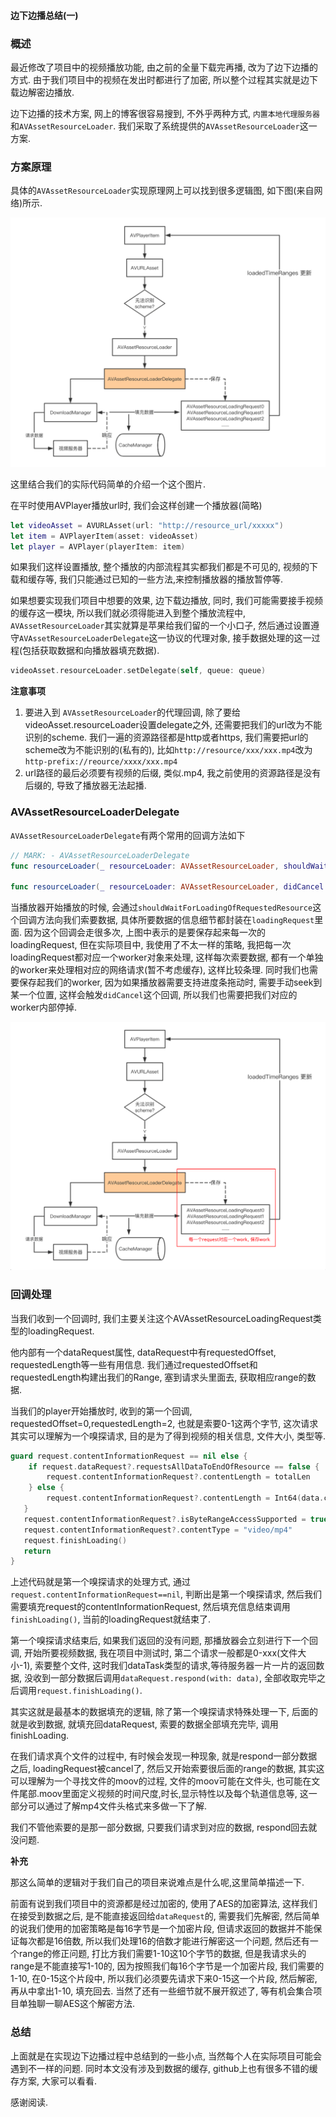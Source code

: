 #### 边下边播总结(一)

### 概述

 最近修改了项目中的视频播放功能, 由之前的全量下载完再播, 改为了边下边播的方式. 由于我们项目中的视频在发出时都进行了加密, 所以整个过程其实就是边下载边解密边播放.

 边下边播的技术方案, 网上的博客很容易搜到, 不外乎两种方式, `内置本地代理服务器`和`AVAssetResourceLoader`. 我们采取了系统提供的`AVAssetResourceLoader`这一方案.

### 方案原理

 具体的`AVAssetResourceLoader`实现原理网上可以找到很多逻辑图, 如下图(来自网络)所示.
 
 ![image-1](./Img/2021:12:10-1.png)

 这里结合我们的实际代码简单的介绍一个这个图片.

 在平时使用AVPlayer播放url时, 我们会这样创建一个播放器(简略)

 ```swift
let videoAsset = AVURLAsset(url: "http://resource_url/xxxxx")
let item = AVPlayerItem(asset: videoAsset)
let player = AVPlayer(playerItem: item)
 ```
 如果我们这样设置播放, 整个播放的内部流程其实都我们都是不可见的, 视频的下载和缓存等, 我们只能通过已知的一些方法,来控制播放器的播放暂停等. 

 如果想要实现我们项目中想要的效果, 边下载边播放, 同时, 我们可能需要接手视频的缓存这一模块, 所以我们就必须得能进入到整个播放流程中, `AVAssetResourceLoader`其实就算是苹果给我们留的一个小口子, 然后通过设置遵守`AVAssetResourceLoaderDelegate`这一协议的代理对象, 接手数据处理的这一过程(包括获取数据和向播放器填充数据).

 ```swift
 videoAsset.resourceLoader.setDelegate(self, queue: queue)
 ```

**注意事项**

1. 要进入到 `AVAssetResourceLoader`的代理回调, 除了要给videoAsset.resourceLoader设置delegate之外, 还需要把我们的url改为不能识别的scheme. 我们一遍的资源路径都是http或者https, 我们需要把url的scheme改为不能识别的(私有的), 比如`http://resource/xxx/xxx.mp4`改为`http-prefix://reource/xxxx/xxx.mp4`
2. url路径的最后必须要有视频的后缀, 类似.mp4, 我之前使用的资源路径是没有后缀的, 导致了播放器无法起播.

### AVAssetResourceLoaderDelegate

`AVAssetResourceLoaderDelegate`有两个常用的回调方法如下

```swift
// MARK: - AVAssetResourceLoaderDelegate
func resourceLoader(_ resourceLoader: AVAssetResourceLoader, shouldWaitForLoadingOfRequestedResource loadingRequest: AVAssetResourceLoadingRequest) -> Bool {}

func resourceLoader(_ resourceLoader: AVAssetResourceLoader, didCancel loadingRequest: AVAssetResourceLoadingRequest) {}
```

当播放器开始播放的时候, 会通过`shouldWaitForLoadingOfRequestedResource`这个回调方法向我们索要数据, 具体所要数据的信息细节都封装在`loadingRequest`里面. 
因为这个回调会走很多次, 上图中表示的是要保存起来每一次的loadingRequest, 但在实际项目中, 我使用了不太一样的策略, 我把每一次loadingRequest都对应一个worker对象来处理, 这样每次索要数据, 都有一个单独的worker来处理相对应的网络请求(暂不考虑缓存), 这样比较条理. 同时我们也需要保存起我们的worker, 因为如果播放器需要支持进度条拖动时, 需要手动seek到某一个位置, 这样会触发`didCancel`这个回调, 所以我们也需要把我们对应的worker内部停掉.

 ![image-2](./Img/2021:12:10-2.png)

### 回调处理

当我们收到一个回调时, 我们主要关注这个AVAssetResourceLoadingRequest类型的loadingRequest.

他内部有一个dataRequest属性, dataRequest中有requestedOffset, requestedLength等一些有用信息. 我们通过requestedOffset和requestedLength构建出我们的Range, 塞到请求头里面去, 获取相应range的数据.

当我们的player开始播放时, 收到的第一个回调, requestedOffset=0,requestedLength=2, 也就是索要0-1这两个字节, 这次请求其实可以理解为一个嗅探请求, 目的是为了得到视频的相关信息, 文件大小, 类型等.

```swift
guard request.contentInformationRequest == nil else {
    if request.dataRequest?.requestsAllDataToEndOfResource == false {
        request.contentInformationRequest?.contentLength = totalLen
    } else {
        request.contentInformationRequest?.contentLength = Int64(data.count)
   }
   request.contentInformationRequest?.isByteRangeAccessSupported = true
   request.contentInformationRequest?.contentType = "video/mp4"
   request.finishLoading()
   return
}
```

上述代码就是第一个嗅探请求的处理方式, 通过`request.contentInformationRequest==nil`, 判断出是第一个嗅探请求, 然后我们需要填充request的contentInformationRequest, 然后填充信息结束调用`finishLoading()`, 当前的loadingRequest就结束了.

第一个嗅探请求结束后, 如果我们返回的没有问题, 那播放器会立刻进行下一个回调, 开始所要视频数据, 我在项目中测试时, 第二个请求一般都是0-xxx(文件大小-1), 索要整个文件, 这时我们dataTask类型的请求,等待服务器一片一片的返回数据, 没收到一部分数据后调用`dataRequest.respond(with: data)`, 全部收取完毕之后调用`request.finishLoading()`.

其实这就是最基本的数据填充的逻辑, 除了第一个嗅探请求特殊处理一下, 后面的就是收到数据, 就填充回dataRequest, 索要的数据全部填充完毕, 调用finishLoading. 

在我们请求真个文件的过程中, 有时候会发现一种现象, 就是respond一部分数据之后, loadingRequest被cancel了, 然后又开始索要很后面的range的数据, 其实这可以理解为一个寻找文件的moov的过程, 文件的moov可能在文件头, 也可能在文件尾部.moov里面定义视频的时间尺度,时长,显示特性以及每个轨道信息等, 这一部分可以通过了解mp4文件头格式来多做一下了解.

我们不管他索要的是那一部分数据, 只要我们请求到对应的数据, respond回去就没问题.

**补充**

那这么简单的逻辑对于我们自己的项目来说难点是什么呢,这里简单描述一下. 

前面有说到我们项目中的资源都是经过加密的, 使用了AES的加密算法, 这样我们在接受到数据之后, 是不能直接返回给`dataRequest`的, 需要我们先解密, 然后简单的说我们使用的加密策略是每16字节是一个加密片段, 但请求返回的数据并不能保证每次都是16倍数, 所以我们处理16的倍数才能进行解密这一个问题, 然后还有一个range的修正问题, 打比方我们需要1-10这10个字节的数据, 但是我请求头的range是不能直接写1-10的, 因为按照我们每16个字节是一个加密片段, 我们需要的1-10, 在0-15这个片段中, 所以我们必须要先请求下来0-15这一个片段, 然后解密, 再从中拿出1-10, 填充回去. 当然了还有一些细节就不展开叙述了, 等有机会集合项目单独聊一聊AES这个解密方法.

### 总结
上面就是在实现边下边播过程中总结到的一些小点, 当然每个人在实际项目可能会遇到不一样的问题. 同时本文没有涉及到数据的缓存, github上也有很多不错的缓存方案, 大家可以看看.

感谢阅读.


